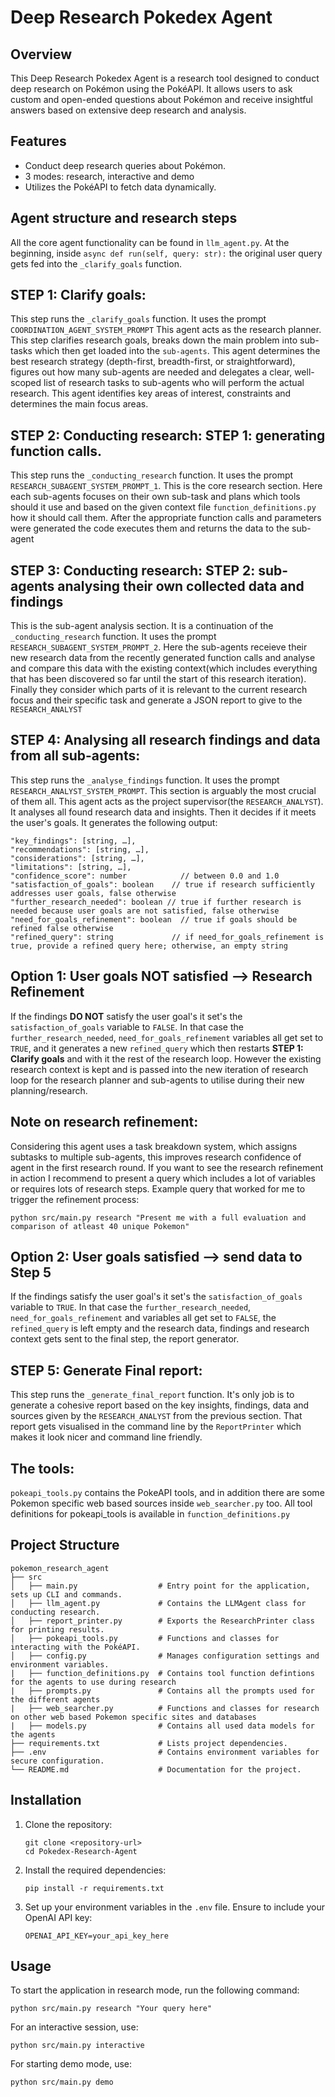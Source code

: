 # Deep Research Pokedex Agent

## Overview
This Deep Research Pokedex Agent is a research tool designed to conduct deep research on Pokémon using the PokéAPI. It allows users to ask custom and open-ended questions about Pokémon and receive insightful answers based on extensive deep research and analysis.

## Features
- Conduct deep research queries about Pokémon.
- 3 modes: research, interactive and demo
- Utilizes the PokéAPI to fetch data dynamically.

## Agent structure and research steps
All the core agent functionality can be found in `llm_agent.py`. At the beginning, inside `async def run(self, query: str):` the original user query gets fed into the `_clarify_goals` function.

## STEP 1: Clarify goals:
This step runs the `_clarify_goals` function. It uses the prompt `COORDINATION_AGENT_SYSTEM_PROMPT` This agent acts as the research planner. This step clarifies research goals, breaks down the main problem into sub-tasks which then get loaded into the `sub-agents`. This agent determines the best research strategy (depth-first, breadth-first, or straightforward), figures out how many sub-agents are needed and delegates a clear, well-scoped list of research tasks to sub-agents who will perform the actual research. This agent identifies key areas of interest, constraints and determines the main focus areas.

## STEP 2: Conducting research: STEP 1: generating function calls.
This step runs the `_conducting_research` function. It uses the prompt `RESEARCH_SUBAGENT_SYSTEM_PROMPT_1`. This is the core research section. Here each sub-agents focuses on their own sub-task and plans which tools should it use and based on the given context file `function_definitions.py` how it should call them. After the appropriate function calls and parameters were generated the code executes them and returns the data to the sub-agent

## STEP 3: Conducting research: STEP 2: sub-agents analysing their own collected data and findings
This is the sub-agent analysis section. It is a continuation of the `_conducting_research` function. It uses the prompt `RESEARCH_SUBAGENT_SYSTEM_PROMPT_2`. Here the sub-agents receieve their new research data from the recently generated function calls and analyse and compare this data with the existing context(which includes everything that has been discovered so far until the start of this research iteration). Finally they consider which parts of it is relevant to the current research focus and their specific task and generate a JSON report to give to the `RESEARCH_ANALYST`

## STEP 4: Analysing all research findings and data from all sub-agents:
This step runs the `_analyse_findings` function. It uses the prompt `RESEARCH_ANALYST_SYSTEM_PROMPT`. This section is arguably the most crucial of them all. This agent acts as the project supervisor(the `RESEARCH_ANALYST`). It analyses all found research data and insights. Then it decides if it meets the user's goals. It generates the following output:
```
"key_findings": [string, …],   
"recommendations": [string, …],
"considerations": [string, …],
"limitations": [string, …],
"confidence_score": number            // between 0.0 and 1.0
"satisfaction_of_goals": boolean    // true if research sufficiently addresses user goals, false otherwise
"further_research_needed": boolean // true if further research is needed because user goals are not satisfied, false otherwise
"need_for_goals_refinement": boolean  // true if goals should be refined false otherwise
"refined_query": string             // if need_for_goals_refinement is true, provide a refined query here; otherwise, an empty string
```
## Option 1: User goals NOT satisfied --> Research Refinement
If the findings **DO NOT** satisfy the user goal's it set's the `satisfaction_of_goals` variable to `FALSE`. In that case the `further_research_needed`, `need_for_goals_refinement` variables all get set to `TRUE`, and it generates a new `refined_query` which then restarts **STEP 1: Clarify goals** and with it the rest of the research loop. However the existing research context is kept and is passed into the new iteration of research loop for the research planner and sub-agents to utilise during their new planning/research. 

## Note on research refinement:
Considering this agent uses a task breakdown system, which assigns subtasks to multiple sub-agents, this improves research confidence of agent in the first research round. If you want to see the research refinement in action I recommend to present a query which includes a lot of variables or requires lots of research steps.
Example query that worked for me to trigger the refinement process:
```
python src/main.py research "Present me with a full evaluation and comparison of atleast 40 unique Pokemon"
```

## Option 2: User goals satisfied --> send data to Step 5
If the findings satisfy the user goal's it set's the `satisfaction_of_goals` variable to `TRUE`. In that case the `further_research_needed`, `need_for_goals_refinement` and  variables all get set to `FALSE`, the `refined_query` is left empty and the research data, findings and research context gets sent to the final step, the report generator. 

## STEP 5: Generate Final report:
This step runs the `_generate_final_report` function. It's only job is to generate a cohesive report based on the key insights, findings, data and sources given by the `RESEARCH_ANALYST` from the previous section. That report gets visualised in the command line by the `ReportPrinter` which makes it look nicer and command line friendly.

## The tools:
`pokeapi_tools.py` contains the PokeAPI tools, and in addition there are some Pokemon specific web based sources inside `web_searcher.py` too. All tool definitions for pokeapi_tools is available in `function_definitions.py`

## Project Structure

```
pokemon_research_agent
├── src
│   ├── main.py                  # Entry point for the application, sets up CLI and commands.
│   ├── llm_agent.py             # Contains the LLMAgent class for conducting research.
│   ├── report_printer.py        # Exports the ResearchPrinter class for printing results.
│   ├── pokeapi_tools.py         # Functions and classes for interacting with the PokéAPI.
│   ├── config.py                # Manages configuration settings and environment variables.
|   ├── function_definitions.py  # Contains tool function defintions for the agents to use during research
|   ├── prompts.py               # Contains all the prompts used for the different agents
|   ├── web_searcher.py          # Functions and classes for research on other web based Pokemon specific sites and databases
|   ├── models.py                # Contains all used data models for the agents
├── requirements.txt             # Lists project dependencies.
├── .env                         # Contains environment variables for secure configuration.
└── README.md                    # Documentation for the project.
```

## Installation
1. Clone the repository:
   ```
   git clone <repository-url>
   cd Pokedex-Research-Agent
   ```

2. Install the required dependencies:
   ```
   pip install -r requirements.txt
   ```

3. Set up your environment variables in the `.env` file. Ensure to include your OpenAI API key:
   ```
   OPENAI_API_KEY=your_api_key_here
   ```

## Usage
To start the application in research mode, run the following command:
```
python src/main.py research "Your query here"
```

For an interactive session, use:
```
python src/main.py interactive
```

For starting demo mode, use:
```
python src/main.py demo
```
